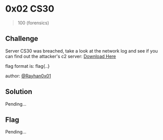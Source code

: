 # 0x02 CS30
> 100 (forensics)

## Challenge

Server CS30 was breached, take a look at the network log and see if you can find out the attacker's c2 server: [Download Here](https://github.com/logicoverflow/sans-new2cyber-ctf/blob/main/forensics/0x02/cs30.pcap)

flag format is: flag{..}

author: [@Rayhan0x01](https://twitter.com/Rayhan0x01)

## Solution

Pending...

## Flag

Pending...
